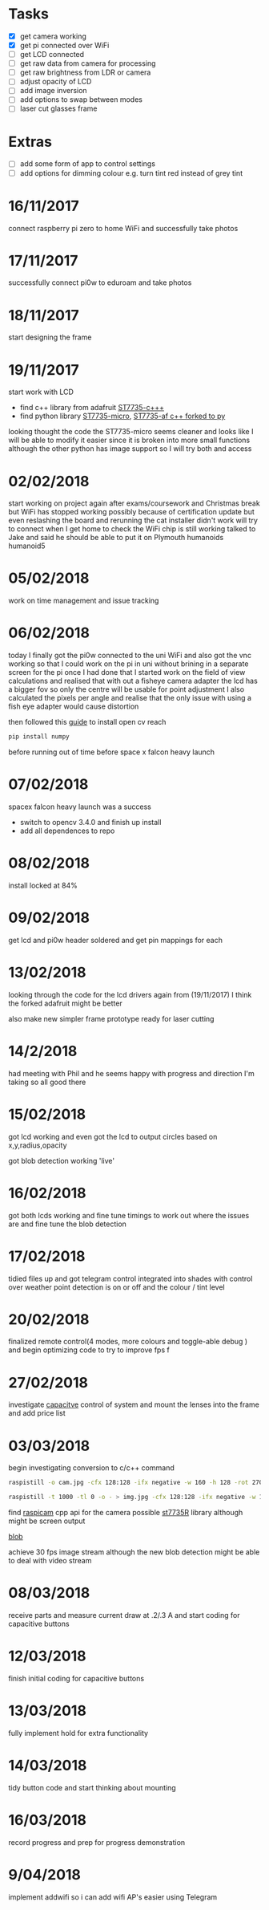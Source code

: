 # Tasks

-   [x] get camera working
-   [x] get pi connected over WiFi
-   [ ] get LCD connected
-   [ ] get raw data from camera for processing
-   [ ] get raw brightness from LDR or camera
-   [ ] adjust opacity of LCD
-   [ ] add image inversion
-   [ ] add options to swap between modes
-   [ ] laser cut glasses frame

# Extras

-   [ ] add some form of app to control settings
-   [ ] add options for dimming colour e.g. turn tint red instead of grey tint

# 16/11/2017

connect raspberry pi zero to home WiFi and successfully take photos

# 17/11/2017

successfully connect pi0w to eduroam and take photos

# 18/11/2017

start designing the frame

# 19/11/2017

start work with LCD

-   find c++ library from adafruit [ST7735-c+++](https://github.com/adafruit/Adafruit-ST7735-Library)
-   find python library [ST7735-micro](https://github.com/hosaka/micropython-st7735), [ST7735-af c++ forked to py](https://github.com/cskau/Python_ST7735)

looking thought the code the ST7735-micro seems cleaner and looks like I will be able to modify it easier since it is broken into more small functions although the other python has image support so I will try both and access

# 02/02/2018

start working on project again after exams/coursework and Christmas break but WiFi has stopped working possibly because of certification update but even reslashing the board and rerunning the cat installer didn't work will try to connect when I get home to check the WiFi chip is still working talked to Jake and said he should be able to put it on Plymouth humanoids humanoid5

# 05/02/2018

work on time management and issue tracking

# 06/02/2018

today I finally got the pi0w connected to the uni WiFi and also got the vnc working so that I could work on the pi in uni without brining in a separate screen for the pi once I had done that I started work on the field of view calculations and realised that with out a fisheye camera adapter the lcd has a bigger fov so only the centre will be usable for point adjustment I also calculated the pixels per angle and realise that the only issue with using a fish eye adapter would cause distortion

then followed this [guide](https://www.pyimagesearch.com/2015/12/14/installing-opencv-on-your-raspberry-pi-zero/) to install open cv reach

```bash
pip install numpy
```

before running out of time before space x falcon heavy launch

# 07/02/2018

spacex falcon heavy launch was a success

-   switch to opencv 3.4.0 and finish up install
-   add all dependences to repo

# 08/02/2018

install locked at 84%

# 09/02/2018

get lcd and pi0w header soldered and get pin mappings for each

# 13/02/2018

looking through the code for the lcd drivers again from (19/11/2017) I think the forked adafruit might be better

also make new simpler frame prototype ready for laser cutting

# 14/2/2018

had meeting with Phil and he seems happy with progress and direction I'm taking so all good there

# 15/02/2018

got lcd working and even got the lcd to output circles based on x,y,radius,opacity

got blob detection working 'live'

# 16/02/2018

got both lcds working and fine tune timings to work out where the issues are and fine tune the blob detection

# 17/02/2018

tidied files up and got telegram control integrated into shades with control over weather point detection is on or off and the colour / tint level

# 20/02/2018

finalized remote control(4 modes, more colours and toggle-able debug ) and begin optimizing code to try to improve fps f

# 27/02/2018

investigate [capacitve](https://www.rapidonline.com/adafruit-1362-standalone-5-pad-capacitive-touch-sensor-breakout-73-5337) control of system and mount the lenses into the frame and add price list

# 03/03/2018

begin investigating conversion to c/c++ command

```bash
raspistill -o cam.jpg -cfx 128:128 -ifx negative -w 160 -h 128 -rot 270 --thumb none -l
```

```bash
raspistill -t 1000 -tl 0 -o - > img.jpg -cfx 128:128 -ifx negative -w 160 -h 128 -rot 270 --thumb none
```

find [raspicam](http://www.uco.es/investiga/grupos/ava/node/40) cpp api for the camera possible [st7735R](https://github.com/vinodstanur/raspberry-pi-frame-buffer-mapping-to-160x128-ST7735R-LCD) library although might be screen output

[blob](https://github.com/keenerd/quickblob)

achieve 30 fps image stream although the new blob detection might be able to deal with video stream

# 08/03/2018

receive parts and measure current draw at .2/.3 A and start coding for capacitive buttons

# 12/03/2018

finish initial coding for capacitive buttons

# 13/03/2018

fully implement hold for extra functionality

# 14/03/2018

tidy button code and start thinking about mounting

# 16/03/2018

record progress and prep for progress demonstration

# 9/04/2018

implement addwifi so i can add wifi AP's easier using Telegram
